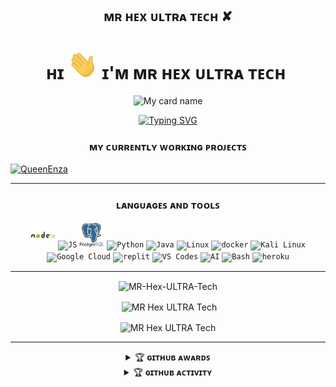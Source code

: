 <div align="center">

## ᴍʀ ʜᴇx ᴜʟᴛʀᴀ ᴛᴇᴄʜ ✘
# ʜɪ <a href="Hey"><img src="https://raw.githubusercontent.com/MR-Hex-ULTRA-Tech-Ofc/MR-Hex-ULTRA-Tech-Ofc/main/Media/Hi.gif" width="48px"></a> ɪ'ᴍ  ᴍʀ ʜᴇx ᴜʟᴛʀᴀ ᴛᴇᴄʜ&nbsp;

![My card name](https://cardivo.vercel.app/api?name=Mr-Hex-ULTRA-Tech&description=Hi,%20Welcome%20To%20%F0%9F%92%96%E1%B4%B9%E1%B4%BF-%CA%9C%E1%B4%87x-%E1%B4%9C%CA%9F%E1%B4%9B%CA%80%E1%B4%80-%E1%B4%9B%E1%B4%87%E1%B4%84%CA%9C%F0%9F%92%96%20Profile%20%E2%9D%A4%EF%B8%8F&image=https://telegra.ph/file/a914a38a4af5ae176ae16.jpg&backgroundColor=%23ecf0f1&github=Mr-Hex-ULTRA-Tech&twitter=&pattern=leaf&colorPattern=%23eaeaea)
  
[![Typing SVG](https://readme-typing-svg.herokuapp.com?font=Fira+Code&pause=1000&color=6B00B6&background=&width=435&lines=%E1%B4%8D%CA%80+%CA%9C%E1%B4%87x+%E1%B4%9C%CA%9F%E1%B4%9B%CA%80%E1%B4%80+%E1%B4%9B%E1%B4%87%E1%B4%84%CA%9C)](https://git.io/typing-svg)

### ᴍʏ ᴄᴜʀʀᴇɴᴛʟʏ ᴡᴏʀᴋɪɴɢ ᴘʀᴏᴊᴇᴄᴛꜱ
<p align="left">
  <a href="https://github.com/MR-Hex-ULTRA-Tech-Ofc/QueenEnza"><img width="282" src="https://denvercoder1-github-readme-stats.vercel.app/api/pin/?username=MR-Hex-ULTRA-Tech-Ofc&repo=QueenEnza&theme=highcontrast&bg_color=090A0DFF&title_color=CEFF00&icon_color=F8D866&hide_border=false&show_icons=true" alt="QueenEnza"></a>
  
  ---
### ʟᴀɴɢᴜᴀɢᴇꜱ ᴀɴᴅ ᴛᴏᴏʟꜱ
<p>
  <code><img width="40px" src="https://raw.githubusercontent.com/devicons/devicon/master/icons/nodejs/nodejs-original-wordmark.svg" title="nodejs"></code>
  <code><img width="40px" src="https://img.icons8.com/fluency/48/000000/node-js.png" title="JS"></code>
  <code><img width="40px" src="https://raw.githubusercontent.com/devicons/devicon/master/icons/postgresql/postgresql-original-wordmark.svg" title="postgresql"></code>
  <code><img width="40px" src="https://img.icons8.com/color/48/000000/python--v1.png" title="Python"></code>
  <code><img width="40px" src="https://img.icons8.com/color/48/000000/java-coffee-cup-logo--v1.png" title="Java"></code>
  <code><img width="40px" src="https://img.icons8.com/color/48/000000/linux--v1.png" title="Linux"></code>
  <code><img width="40px" src="https://img.icons8.com/color/48/000000/docker.png" title="docker"></code>
  <code><img width="40px" src="https://img.icons8.com/color/48/000000/kali-linux.png" title="Kali Linux"></code>
  <code><img width="40px" src="https://img.icons8.com/color/48/000000/google-cloud.png" title="Google Cloud"></code>
  <code><img width="40px" src="https://www.vectorlogo.zone/logos/replit/replit-ar21.svg" title="replit"></code>
  <code><img width="40px" src="https://img.icons8.com/color/48/000000/visual-studio-code-2019.png" title="VS Codes"></code>
  <code><img width="40px" src="https://img.icons8.com/color/48/000000/adobe-illustrator--v1.png" title="AI"></code>
  <code><img width="40px" src="https://img.icons8.com/color/48/000000/git.png" title="Bash"></code>
  <code><img width="40px" src="https://img.icons8.com/color/48/000000/heroku.png" title="heroku"></code>
</p>

---

<p><img align="center" src="https://github-readme-stats.vercel.app/api/top-langs?username=MR-Hex-ULTRA-Tech-Ofc&show_icons=true&layout=compact&theme=highcontrast" alt="MR-Hex-ULTRA-Tech" /></p>
</details>
  
<p>&nbsp;<img align="center" src="https://github-readme-stats.vercel.app/api?username=MR-Hex-ULTRA-Tech-Ofc&show_icons=true&theme=highcontrast" alt="MR Hex ULTRA Tech" /></p>

<p><img align="center" src="https://github-readme-streak-stats.herokuapp.com/?user=MR-Hex-ULTRA-Tech-Ofc&theme=highcontrast" alt="MR Hex ULTRA Tech" /></p>
</details>

---

<details>
<summary>&#127942 <b>ɢɪᴛʜᴜʙ ᴀᴡᴀʀᴅꜱ</b></summary><br/>

 ![Github Trophy](https://github-profile-trophy.vercel.app/?username=MR-Hex-ULTRA-Tech-Ofc)

</details>

<details>
    <summary>&#127942 <b>ɢɪᴛʜᴜʙ ᴀᴄᴛɪᴠɪᴛʏ</b></summary><br/>
  
![Metrics](https://metrics.lecoq.io/MR-Hex-ULTRA-Tech-Ofc)


</details>
